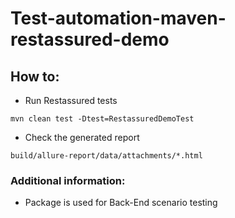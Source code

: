 # Test-automation-maven-restassured-demo

## How to:
* Run Restassured tests

`mvn clean test -Dtest=RestassuredDemoTest`

* Check the generated report

`build/allure-report/data/attachments/*.html`

### Additional information:

* Package is used for Back-End scenario testing

